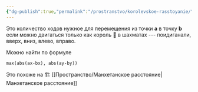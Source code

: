 ```yaml
---
{"dg-publish":true,"permalink":"/prostranstvo/korolevskoe-rasstoyanie/"}
---
```


Это количество ходов нужное для перемещения из точки **a** в точку **b** если можно двигаться только как король 👑 в шахматах --- поидиганали, вверх, вниз, влево, вправо.

<style> .container {font-family: sans-serif; text-align: center;} .button-wrapper button {z-index: 1;height: 40px; width: 100px; margin: 10px;padding: 5px;} .excalidraw .App-menu_top .buttonList { display: flex;} .excalidraw-wrapper { height: 800px; margin: 50px; position: relative;} :root[dir="ltr"] .excalidraw .layer-ui__wrapper .zen-mode-transition.App-menu_bottom--transition-left {transform: none;} </style><script src="https://cdn.jsdelivr.net/npm/react@17/umd/react.production.min.js"></script><script src="https://cdn.jsdelivr.net/npm/react-dom@17/umd/react-dom.production.min.js"></script><script type="text/javascript" src="https://cdn.jsdelivr.net/npm/@excalidraw/excalidraw@0/dist/excalidraw.production.min.js"></script><div id="Drawing_2024-03-21_2334.24.excalidraw.md1"></div><script>(function(){const InitialData={"type":"excalidraw","version":2,"source":"https://github.com/zsviczian/obsidian-excalidraw-plugin/releases/tag/2.0.26","elements":[{"type":"rectangle","version":521,"versionNonce":1889552907,"isDeleted":false,"id":"2jmbaMJYmPA1YGlD5HGS4","fillStyle":"solid","strokeWidth":2,"strokeStyle":"solid","roughness":1,"opacity":100,"angle":0,"x":-191.29651744400144,"y":-263.4525445845803,"strokeColor":"#1e1e1e","backgroundColor":"transparent","width":256.4917454452513,"height":338.5278724158269,"seed":673603877,"groupIds":[],"frameId":null,"roundness":{"type":3},"boundElements":[],"updated":1712006834861,"link":null,"locked":false},{"type":"line","version":216,"versionNonce":535392293,"isDeleted":false,"id":"Fxfad8xp24JyMKEuomTWH","fillStyle":"solid","strokeWidth":2,"strokeStyle":"solid","roughness":1,"opacity":100,"angle":0,"x":-74.2380038601719,"y":-260.40821448131055,"strokeColor":"#1e1e1e","backgroundColor":"transparent","width":3.588042237978108,"height":334.4340351617487,"seed":2023296709,"groupIds":[],"frameId":null,"roundness":{"type":2},"boundElements":[],"updated":1712006834861,"link":null,"locked":false,"startBinding":null,"endBinding":null,"lastCommittedPoint":null,"startArrowhead":null,"endArrowhead":null,"points":[[0,0],[-3.588042237978108,334.4340351617487]]},{"type":"line","version":241,"versionNonce":1103155371,"isDeleted":false,"id":"F137_aZWewvFuDNaVd12p","fillStyle":"solid","strokeWidth":2,"strokeStyle":"solid","roughness":1,"opacity":100,"angle":0,"x":-2.8413699350875516,"y":-255.4509141169229,"strokeColor":"#1e1e1e","backgroundColor":"transparent","width":0.7803177506922667,"height":328.2192859832416,"seed":1345738533,"groupIds":[],"frameId":null,"roundness":{"type":2},"boundElements":[],"updated":1712006834861,"link":null,"locked":false,"startBinding":null,"endBinding":null,"lastCommittedPoint":null,"startArrowhead":null,"endArrowhead":null,"points":[[0,0],[0.7803177506922667,328.2192859832416]]},{"type":"line","version":218,"versionNonce":1408377733,"isDeleted":false,"id":"8qWfcafyjHPtOrjaDHi-n","fillStyle":"solid","strokeWidth":2,"strokeStyle":"solid","roughness":1,"opacity":100,"angle":0,"x":-131.71920493055418,"y":-257.5024517343093,"strokeColor":"#1e1e1e","backgroundColor":"transparent","width":0.29614277809276407,"height":331.5183049320715,"seed":356367691,"groupIds":[],"frameId":null,"roundness":{"type":2},"boundElements":[],"updated":1712006834861,"link":null,"locked":false,"startBinding":null,"endBinding":null,"lastCommittedPoint":null,"startArrowhead":null,"endArrowhead":null,"points":[[0,0],[0.29614277809276407,331.5183049320715]]},{"type":"line","version":133,"versionNonce":1798423269,"isDeleted":false,"id":"_ksplGey6HWaBstNRbH8R","fillStyle":"solid","strokeWidth":2,"strokeStyle":"solid","roughness":1,"opacity":100,"angle":0,"x":-189.9524295884515,"y":-186.44454248977135,"strokeColor":"#1e1e1e","backgroundColor":"transparent","width":257.68752747456324,"height":0.2430099616365673,"seed":1290937221,"groupIds":[],"frameId":null,"roundness":{"type":2},"boundElements":[],"updated":1712006856793,"link":null,"locked":false,"startBinding":null,"endBinding":null,"lastCommittedPoint":null,"startArrowhead":null,"endArrowhead":null,"points":[[0,0],[257.68752747456324,0.2430099616365673]]},{"type":"line","version":151,"versionNonce":979224645,"isDeleted":false,"id":"h8Mo1yGoqPleffcUwL-_B","fillStyle":"solid","strokeWidth":2,"strokeStyle":"solid","roughness":1,"opacity":100,"angle":0,"x":-189.4618631343202,"y":-102.32725321611932,"strokeColor":"#1e1e1e","backgroundColor":"transparent","width":254.05369110626563,"height":0.01673029504988278,"seed":34150859,"groupIds":[],"frameId":null,"roundness":{"type":2},"boundElements":[],"updated":1712006853533,"link":null,"locked":false,"startBinding":null,"endBinding":null,"lastCommittedPoint":null,"startArrowhead":null,"endArrowhead":null,"points":[[0,0],[254.05369110626563,-0.01673029504988278]]},{"type":"line","version":158,"versionNonce":2135156485,"isDeleted":false,"id":"rVTu3UpAYTkeg1OT2YQ8s","fillStyle":"solid","strokeWidth":2,"strokeStyle":"solid","roughness":1,"opacity":100,"angle":0,"x":-187.39667820308443,"y":-27.308914471988146,"strokeColor":"#1e1e1e","backgroundColor":"transparent","width":252.9346512989058,"height":1.6468826064033806,"seed":975152107,"groupIds":[],"frameId":null,"roundness":{"type":2},"boundElements":[],"updated":1712006865813,"link":null,"locked":false,"startBinding":null,"endBinding":null,"lastCommittedPoint":null,"startArrowhead":null,"endArrowhead":null,"points":[[0,0],[252.9346512989058,1.6468826064033806]]},{"type":"freedraw","version":59,"versionNonce":1355082373,"isDeleted":false,"id":"NVXzS2O_yUjDSdnzIRHnv","fillStyle":"solid","strokeWidth":1,"strokeStyle":"solid","roughness":1,"opacity":100,"angle":0,"x":-164.91701651956342,"y":-211.87486708666952,"strokeColor":"#f08c00","backgroundColor":"transparent","width":22.21368582083336,"height":39.50698806128315,"seed":1821788933,"groupIds":[],"frameId":null,"roundness":null,"boundElements":[],"updated":1712006933118,"link":null,"locked":false,"points":[[0,5.532302140604713],[3.4262051489289203,-2.477988679257331],[10.364349522254752,-14.007944123155106],[14.675480522837145,-20.901903953783084],[18.22155936411202,-26.41474178533149],[19.672770663552605,-29.106326675354154],[21.053577584350297,-31.45818517949251],[21.777786369172954,-32.977089478033854],[22.038594178474995,-33.76703816944991],[22.21368582083336,-33.97468592067844],[22.169004052634108,-33.9303536973422\|0,5.532302140604713],[3.4262051489289203,-2.477988679257331],[10.364349522254752,-14.007944123155106],[14.675480522837145,-20.901903953783084],[18.22155936411202,-26.41474178533149],[19.672770663552605,-29.106326675354154],[21.053577584350297,-31.45818517949251],[21.777786369172954,-32.977089478033854],[22.038594178474995,-33.76703816944991],[22.21368582083336,-33.97468592067844],[22.169004052634108,-33.9303536973422]],"lastCommittedPoint":null,"simulatePressure":false,"pressures":[1,1,1,1,1,1,1,1,1,1,0]},{"type":"freedraw","version":61,"versionNonce":126502565,"isDeleted":false,"id":"8mMqCEnO07p-f9-KBz7e8","fillStyle":"solid","strokeWidth":1,"strokeStyle":"solid","roughness":1,"opacity":100,"angle":0,"x":-164.42568880963532,"y":-246.53111340966635,"strokeColor":"#f08c00","backgroundColor":"transparent","width":25.925301749038056,"height":40.16753231345115,"seed":1679657861,"groupIds":[],"frameId":null,"roundness":null,"boundElements":[],"updated":1712006925718,"link":null,"locked":false,"points":[[0,0],[6.274949728807769,7.513554151939928],[9.169014012758453,11.63923214413029],[11.834068079592498,15.965519460001872],[14.079210658514,20.369705496139034],[16.008744743742795,24.340034268498073],[17.653816580500802,27.530876683331087],[18.613477472528928,29.69260437132874],[19.664998140939304,32.068296322495996],[20.655672849346217,33.85642187034196],[21.66215243083957,35.23677863650738],[23.029357994198307,36.71624311150816],[24.159892841206783,38.068311039413146],[25.514120377938298,39.67897175062424],[25.86967144808733,39.945000922814074],[25.925301749038056,40.16753231345115],[25.925301749038056,40.16753231345115]],"lastCommittedPoint":null,"simulatePressure":false,"pressures":[1,1,1,1,1,1,1,1,1,1,1,1,1,1,1,1,0]},{"type":"freedraw","version":89,"versionNonce":170860715,"isDeleted":false,"id":"dBNQ1A1iEbuaz7CWoFwRQ","fillStyle":"solid","strokeWidth":1,"strokeStyle":"solid","roughness":1,"opacity":100,"angle":0,"x":19.50277487666832,"y":56.56289019659269,"strokeColor":"#1971c2","backgroundColor":"transparent","width":34.16767310245419,"height":42.86717882362612,"seed":2051765323,"groupIds":[],"frameId":null,"roundness":null,"boundElements":[],"updated":1712006900831,"link":null,"locked":false,"points":[[0,0],[10.475269703737382,-16.104837279029027],[15.610504026286023,-23.266808503262894],[20.74796036962023,-29.40214840973138],[24.647635705732966,-33.977525838033785],[28.27489706501565,-37.974808487200534],[30.292480395360812,-40.01726690737911],[32.36650882514236,-42.02962127452494],[33.638035690891925,-42.86717882362612],[34.02352455403667,-42.86717882362612],[34.16767310245419,-42.86717882362612],[34.04158929444934,-42.86717882362612]],"lastCommittedPoint":null,"simulatePressure":false,"pressures":[1,1,1,1,1,1,1,1,1,1,1,0]},{"type":"freedraw","version":99,"versionNonce":437108587,"isDeleted":false,"id":"Qmmd3PtojPw5JmkDiXQNF","fillStyle":"solid","strokeWidth":1,"strokeStyle":"solid","roughness":1,"opacity":100,"angle":0,"x":14.57966955746074,"y":14.061291813603901,"strokeColor":"#1971c2","backgroundColor":"transparent","width":36.7579990200229,"height":41.36467880231848,"seed":931531371,"groupIds":[],"frameId":null,"roundness":null,"boundElements":[],"updated":1712006898772,"link":null,"locked":false,"points":[[0,0],[1.2194858244613724,0.8895276801174847],[6.756735014597856,5.472492488816331],[11.80368564920456,11.145418797421698],[17.724835994207925,18.035779082722414],[23.12561904637392,25.019024698321843],[27.933268890664934,31.285137359108262],[30.281497769183318,34.04593413468194],[32.47593610947805,36.76867385586529],[33.87457666470419,38.47376048048374],[34.86601654955946,39.71652851593496],[35.25915509524519,40.14207727461036],[35.68488205686799,40.383608982057204],[36.7579990200229,41.36467880231848],[36.7579990200229,41.36467880231848]],"lastCommittedPoint":null,"simulatePressure":false,"pressures":[1,1,1,1,1,1,1,1,1,1,1,1,1,1,0]},{"type":"ellipse","version":100,"versionNonce":1684388101,"isDeleted":false,"id":"rpUmTDukiUrph8YjCBHr9","fillStyle":"solid","strokeWidth":0.5,"strokeStyle":"solid","roughness":1,"opacity":100,"angle":0,"x":-106.05154326763534,"y":-139.5071458265819,"strokeColor":"#2f9e44","backgroundColor":"#b2f2bb","width":8.26595732145718,"height":6.721580274743758,"seed":857871333,"groupIds":[],"frameId":null,"roundness":{"type":2},"boundElements":[{"id":"uHlb34rvTEBgnWNYUVqez","type":"arrow"},{"id":"zN7PJ5oWzHDIqoRU-gzBO","type":"arrow"}],"updated":1712006834861,"link":null,"locked":false},{"type":"ellipse","version":161,"versionNonce":1219626443,"isDeleted":false,"id":"B3ffl8MV-n5x0kk0IyQ6v","fillStyle":"solid","strokeWidth":0.5,"strokeStyle":"solid","roughness":1,"opacity":100,"angle":0,"x":-50.50463747325615,"y":-61.7953990397007,"strokeColor":"#2f9e44","backgroundColor":"#b2f2bb","width":7.061250412395183,"height":6.506361244798953,"seed":2068905893,"groupIds":[],"frameId":null,"roundness":{"type":2},"boundElements":[{"id":"zN7PJ5oWzHDIqoRU-gzBO","type":"arrow"},{"id":"NfnEhLGIuoTlhRFh8baBO","type":"arrow"}],"updated":1712006834861,"link":null,"locked":false},{"type":"arrow","version":137,"versionNonce":1471303781,"isDeleted":false,"id":"uHlb34rvTEBgnWNYUVqez","fillStyle":"solid","strokeWidth":2,"strokeStyle":"solid","roughness":1,"opacity":100,"angle":0,"x":-137.61947035023573,"y":-193.6164226844258,"strokeColor":"#2f9e44","backgroundColor":"#a5d8ff","width":30.912573495359737,"height":46.72242173329852,"seed":78989355,"groupIds":[],"frameId":null,"roundness":{"type":2},"boundElements":[],"updated":1712006834861,"link":null,"locked":false,"startBinding":null,"endBinding":{"elementId":"rpUmTDukiUrph8YjCBHr9","gap":8.287285639268513,"focus":0.4948781844046364},"lastCommittedPoint":null,"startArrowhead":null,"endArrowhead":"arrow","points":[[0,0],[30.912573495359737,46.72242173329852]]},{"type":"arrow","version":315,"versionNonce":1873089643,"isDeleted":false,"id":"zN7PJ5oWzHDIqoRU-gzBO","fillStyle":"solid","strokeWidth":2,"strokeStyle":"solid","roughness":1,"opacity":100,"angle":0,"x":-90.5259064677348,"y":-121.74315018547699,"strokeColor":"#2f9e44","backgroundColor":"#a5d8ff","width":38.03887159503953,"height":56.35059532223703,"seed":124453541,"groupIds":[],"frameId":null,"roundness":{"type":2},"boundElements":[],"updated":1712006834861,"link":null,"locked":false,"startBinding":{"elementId":"rpUmTDukiUrph8YjCBHr9","gap":14.717628939002342,"focus":-0.35438693903905855},"endBinding":{"elementId":"B3ffl8MV-n5x0kk0IyQ6v","gap":5.4340728712942585,"focus":-0.2137577051594614},"lastCommittedPoint":null,"startArrowhead":null,"endArrowhead":"arrow","points":[[0,0],[38.03887159503953,56.35059532223703]]},{"type":"arrow","version":260,"versionNonce":406125509,"isDeleted":false,"id":"NfnEhLGIuoTlhRFh8baBO","fillStyle":"solid","strokeWidth":2,"strokeStyle":"solid","roughness":1,"opacity":100,"angle":0,"x":-35.35752298231867,"y":-50.61522433592569,"strokeColor":"#2f9e44","backgroundColor":"#a5d8ff","width":56.511674758979666,"height":41.87557980555152,"seed":1142395019,"groupIds":[],"frameId":null,"roundness":{"type":2},"boundElements":[],"updated":1712006834861,"link":null,"locked":false,"startBinding":{"elementId":"B3ffl8MV-n5x0kk0IyQ6v","gap":10.62274891742283,"focus":-0.16310610132872239},"endBinding":null,"lastCommittedPoint":null,"startArrowhead":null,"endArrowhead":"arrow","points":[[0,0],[56.511674758979666,41.87557980555152]]},{"type":"freedraw","version":4,"versionNonce":1249331275,"isDeleted":false,"id":"Oejyvh-ObOiNc8Mz6qo6l","fillStyle":"solid","strokeWidth":2,"strokeStyle":"solid","roughness":1,"opacity":100,"angle":0,"x":-45.206781462320095,"y":-56.07693418066145,"strokeColor":"#2f9e44","backgroundColor":"#b2f2bb","width":0.0001,"height":0.0001,"seed":2103623243,"groupIds":[],"frameId":null,"roundness":null,"boundElements":[],"updated":1712006834862,"link":null,"locked":false,"points":[[0,0],[0.0001,0.0001]],"lastCommittedPoint":null,"simulatePressure":false,"pressures":[1,0]},{"type":"freedraw","version":3,"versionNonce":871598123,"isDeleted":false,"id":"7EExL1tGHjbCQ3FYqcUfa","fillStyle":"solid","strokeWidth":2,"strokeStyle":"solid","roughness":1,"opacity":100,"angle":0,"x":-99.810737231171,"y":-135.7595891210084,"strokeColor":"#2f9e44","backgroundColor":"#b2f2bb","width":0.0001,"height":0.0001,"seed":1767534917,"groupIds":[],"frameId":null,"roundness":null,"boundElements":[],"updated":1712006835747,"link":null,"locked":false,"points":[[0,0],[0.0001,0.0001]],"lastCommittedPoint":null,"simulatePressure":false,"pressures":[1,0]}],"appState":{"theme":"light","viewBackgroundColor":"#ffffff","currentItemStrokeColor":"#f08c00","currentItemBackgroundColor":"#b2f2bb","currentItemFillStyle":"solid","currentItemStrokeWidth":1,"currentItemStrokeStyle":"solid","currentItemRoughness":1,"currentItemOpacity":100,"currentItemFontFamily":1,"currentItemFontSize":20,"currentItemTextAlign":"left","currentItemStartArrowhead":null,"currentItemEndArrowhead":"arrow","scrollX":748.5260535594823,"scrollY":1262.650912887609,"zoom":{"value":0.3523539585398709},"currentItemRoundness":"round","gridSize":null,"gridColor":{"Bold":"#C9C9C9FF","Regular":"#EDEDEDFF"},"currentStrokeOptions":null,"previousGridSize":null,"frameRendering":{"enabled":true,"clip":true,"name":true,"outline":true}},"files":{}};InitialData.scrollToContent=true;App=()=>{const e=React.useRef(null),t=React.useRef(null),[n,i]=React.useState({width:void 0,height:void 0});return React.useEffect(()=>{i({width:t.current.getBoundingClientRect().width,height:t.current.getBoundingClientRect().height});const e=()=>{i({width:t.current.getBoundingClientRect().width,height:t.current.getBoundingClientRect().height})};return window.addEventListener("resize",e),()=>window.removeEventListener("resize",e)},[t]),React.createElement(React.Fragment,null,React.createElement("div",{className:"excalidraw-wrapper",ref:t},React.createElement(ExcalidrawLib.Excalidraw,{ref:e,width:n.width,height:n.height,initialData:InitialData,viewModeEnabled:!0,zenModeEnabled:!0,gridModeEnabled:!1})))},excalidrawWrapper=document.getElementById("Drawing_2024-03-21_2334.24.excalidraw.md1");ReactDOM.render(React.createElement(App),excalidrawWrapper);})();</script>

Можно найти по формуле

`max(abs(ax-bx), abs(ay-by))`

Это похоже на 🏗️ [[Пространство/Манхетанское расстояние\|Манхетанское расстояние]]